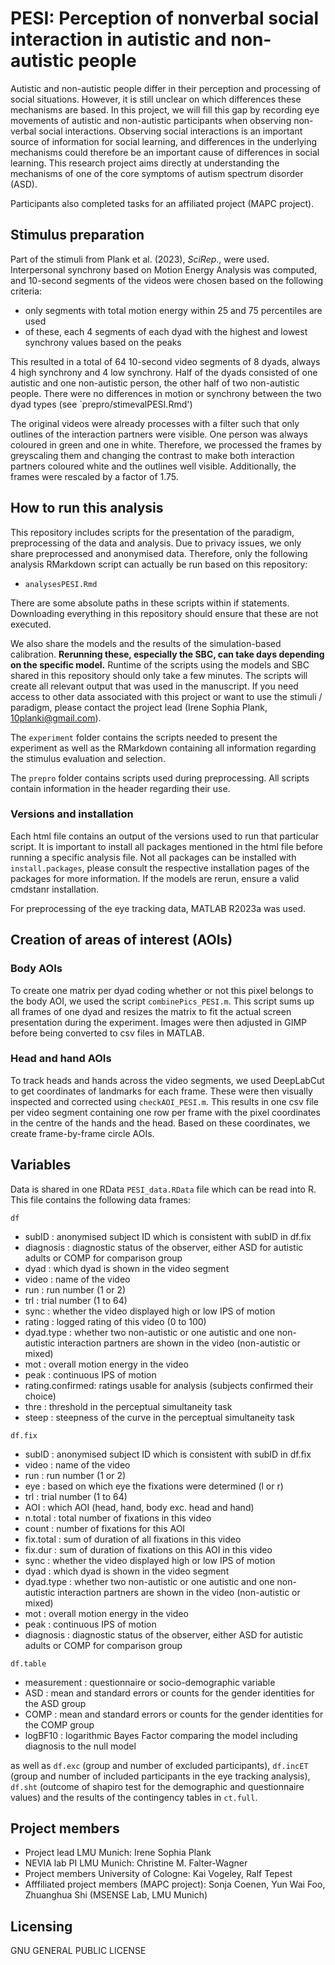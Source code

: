 # PESI: Perception of nonverbal social interaction in autistic and non-autistic people

Autistic and non-autistic people differ in their perception and processing of social situations. However, it is still unclear on which differences these mechanisms are based. In this project, we will fill this gap by recording eye movements of autistic and non-autistic participants when observing non-verbal social interactions. Observing social interactions is an important source of information for social learning, and differences in the underlying mechanisms could therefore be an important cause of differences in social learning. This research project aims directly at understanding the mechanisms of one of the core symptoms of autism spectrum disorder (ASD).

Participants also completed tasks for an affiliated project (MAPC project). 

## Stimulus preparation

Part of the stimuli from Plank et al. (2023), *SciRep*., were used. Interpersonal synchrony based on Motion Energy Analysis was computed, and 10-second segments of the videos were chosen based on the following criteria: 

* only segments with total motion energy within 25 and 75 percentiles are used
* of these, each 4 segments of each dyad with the highest and lowest synchrony values based on the peaks

This resulted in a total of 64 10-second video segments of 8 dyads, always 4 high synchrony and 4 low synchrony. Half of the dyads consisted of one autistic and one non-autistic person, the other half of two non-autistic people. There were no differences in motion or synchrony between the two dyad types (see `prepro/stimevalPESI.Rmd')

The original videos were already processes with a filter such that only outlines of the interaction partners were visible. One person was always coloured in green and one in white. Therefore, we processed the frames by greyscaling them and changing the contrast to make both interaction partners coloured white and the outlines well visible. Additionally, the frames were rescaled by a factor of 1.75. 

## How to run this analysis

This repository includes scripts for the presentation of the paradigm, preprocessing of the data and analysis. Due to privacy issues, we only share preprocessed and anonymised data. Therefore, only the following analysis RMarkdown script can actually be run based on this repository: 

* `analysesPESI.Rmd`

 There are some absolute paths in these scripts within if statements. Downloading everything in this repository should ensure that these are not executed. 

We also share the models and the results of the simulation-based calibration. **Rerunning these, especially the SBC, can take days depending on the specific model.** Runtime of the scripts using the models and SBC shared in this repository should only take a few minutes. The scripts will create all relevant output that was used in the manuscript. If you need access to other data associated with this project or want to use the stimuli / paradigm, please contact the project lead (Irene Sophia Plank, 10planki@gmail.com). 

The `experiment` folder contains the scripts needed to present the experiment as well as the RMarkdown containing all information regarding the stimulus evaluation and selection. 

The `prepro` folder contains scripts used during preprocessing. All scripts contain information in the header regarding their use. 

### Versions and installation

Each html file contains an output of the versions used to run that particular script. It is important to install all packages mentioned in the html file before running a specific analysis file. Not all packages can be installed with `install.packages`, please consult the respective installation pages of the packages for more information. If the models are rerun, ensure a valid cmdstanr installation. 

For preprocessing of the eye tracking data, MATLAB R2023a was used. 

## Creation of areas of interest (AOIs) 

### Body AOIs

To create one matrix per dyad coding whether or not this pixel belongs to the body AOI, we used the script `combinePics_PESI.m`. This script sums up all frames of one dyad and resizes the matrix to fit the actual screen presentation during the experiment. Images were then adjusted in GIMP before being converted to csv files in MATLAB. 

### Head and hand AOIs

To track heads and hands across the video segments, we used DeepLabCut to get coordinates of landmarks for each frame. These were then visually inspected and corrected using `checkAOI_PESI.m`. This results in one csv file per video segment containing one row per frame with the pixel coordinates in the centre of the hands and the head. Based on these coordinates, we create frame-by-frame circle AOIs. 

## Variables

Data is shared in one RData `PESI_data.RData` file which can be read into R. This file contains the following data frames: 

`df`

* subID : anonymised subject ID which is consistent with subID in df.fix
* diagnosis : diagnostic status of the observer, either ASD for autistic adults or COMP for comparison group
* dyad : which dyad is shown in the video segment
* video : name of the video
* run : run number (1 or 2)
* trl : trial number (1 to 64)
* sync : whether the video displayed high or low IPS of motion
* rating : logged rating of this video (0 to 100)
* dyad.type : whether two non-autistic or one autistic and one non-autistic interaction partners are shown in the video (non-autistic or mixed)
* mot : overall motion energy in the video
* peak : continuous IPS of motion
* rating.confirmed: ratings usable for analysis (subjects confirmed their choice)
* thre : threshold in the perceptual simultaneity task
* steep : steepness of the curve in the perceptual simultaneity task

`df.fix`
* subID : anonymised subject ID which is consistent with subID in df.fix
* video : name of the video
* run : run number (1 or 2)
* eye : based on which eye the fixations were determined (l or r)
* trl : trial number (1 to 64)
* AOI : which AOI (head, hand, body exc. head and hand)
* n.total : total number of fixations in this video
* count : number of fixations for this AOI
* fix.total : sum of duration of all fixations in this video
* fix.dur : sum of duration of fixations on this AOI in this video
* sync : whether the video displayed high or low IPS of motion
* dyad : which dyad is shown in the video segment
* dyad.type : whether two non-autistic or one autistic and one non-autistic interaction partners are shown in the video (non-autistic or mixed)
* mot : overall motion energy in the video
* peak : continuous IPS of motion
* diagnosis : diagnostic status of the observer, either ASD for autistic adults or COMP for comparison group

`df.table`

* measurement : questionnaire or socio-demographic variable
* ASD : mean and standard errors or counts for the gender identities for the ASD group
* COMP : mean and standard errors or counts for the gender identities for the COMP group
* logBF10 : logarithmic Bayes Factor comparing the model including diagnosis to the null model

as well as `df.exc` (group and number of excluded participants), `df.incET` (group and number of included participants in the eye tracking analysis), `df.sht` (outcome of shapiro test for the demographic and questionnaire values) and the results of the contingency tables in `ct.full`.

## Project members

* Project lead LMU Munich: Irene Sophia Plank
* NEVIA lab PI LMU Munich: Christine M. Falter-Wagner
* Project members University of Cologne: Kai Vogeley, Ralf Tepest
* Afffiliated project members (MAPC project): Sonja Coenen, Yun Wai Foo, Zhuanghua Shi (MSENSE Lab, LMU Munich)

## Licensing

GNU GENERAL PUBLIC LICENSE
